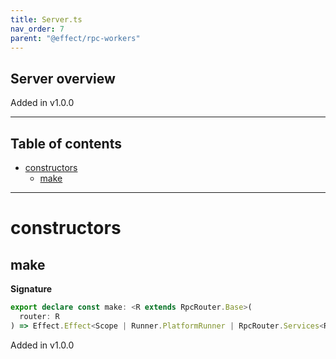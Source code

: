```yaml
---
title: Server.ts
nav_order: 7
parent: "@effect/rpc-workers"
---
```


## Server overview

Added in v1.0.0

---

<h2 class="text-delta">Table of contents</h2>

- [constructors](#constructors)
  - [make](#make)

---

# constructors

## make

**Signature**

```ts
export declare const make: <R extends RpcRouter.Base>(
  router: R
) => Effect.Effect<Scope | Runner.PlatformRunner | RpcRouter.Services<R>, Error.WorkerError, never>
```

Added in v1.0.0
